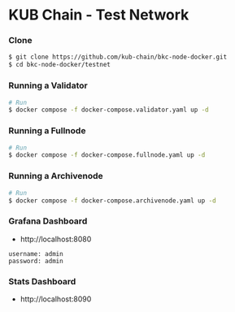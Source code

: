 # KUB Chain - Test Network


### Clone
```bash
$ git clone https://github.com/kub-chain/bkc-node-docker.git
$ cd bkc-node-docker/testnet
```

### Running a Validator
```bash
# Run 
$ docker compose -f docker-compose.validator.yaml up -d
```


### Running a Fullnode
```bash
# Run 
$ docker compose -f docker-compose.fullnode.yaml up -d
```

### Running a Archivenode
```bash
# Run 
$ docker compose -f docker-compose.archivenode.yaml up -d
```

### Grafana Dashboard
- http://localhost:8080
```
username: admin
password: admin
```

### Stats Dashboard
- http://localhost:8090
